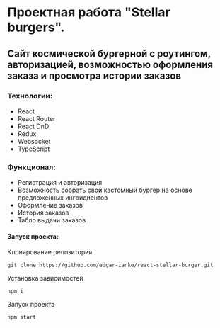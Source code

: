  # Проектная работа "Stellar burgers".
## Сайт космической бургерной c роутингом, авторизацией, возможностью оформления заказа и просмотра истории заказов
### Технологии: 
- React
- React Router
- React DnD
- Redux
- Websocket
- TypeScript

### Функционал: 
- Регистрация и авторизация
- Возможность собрать свой кастомный бургер на основе предложенных ингридиентов
- Оформление заказов
- История заказов
- Табло выдачи заказов
    
#### Запуск проекта:

Клонирование репозитория

```
git clone https://github.com/edgar-ianke/react-stellar-burger.git
```
Установка зависимостей
```
npm i
```
Запуск проекта
```
npm start
```

